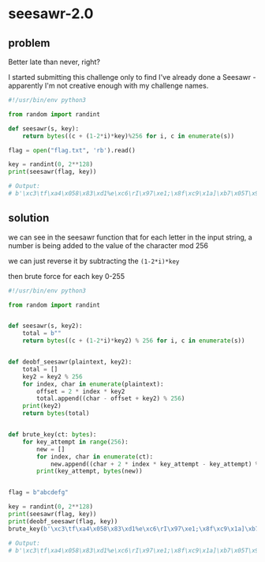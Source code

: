 # seesawr-2.0

## problem

Better late than never, right?

I started submitting this challenge only to find I've already done a Seesawr - apparently I'm not creative enough with my challenge names.

```py
#!/usr/bin/env python3

from random import randint

def seesawr(s, key):
    return bytes((c + (1-2*i)*key)%256 for i, c in enumerate(s))

flag = open("flag.txt", 'rb').read()

key = randint(0, 2**128)
print(seesawr(flag, key))

# Output:
# b'\xc3\tf\xa4\x058\x83\xd1%e\xc6\rI\x97\xe1;\x8f\xc9\x1a]\xb7\x05T\x93\xd9)s\xc3\x1dW\xb4\xbbF\x8f\xdd#i\xb9\x03S\xad\xe7D}\xcd\x1ec\xba\x06c'
```

## solution

we can see in the seesawr function that for each letter in the input string, a number is being added to the value of the character mod 256

we can just reverse it by subtracting the `(1-2*i)*key`

then brute force for each key 0-255

```py
#!/usr/bin/env python3

from random import randint


def seesawr(s, key2):
    total = b""
    return bytes((c + (1-2*i)*key2) % 256 for i, c in enumerate(s))


def deobf_seesawr(plaintext, key2):
    total = []
    key2 = key2 % 256
    for index, char in enumerate(plaintext):
        offset = 2 * index * key2
        total.append((char - offset + key2) % 256)
    print(key2)
    return bytes(total)


def brute_key(ct: bytes):
    for key_attempt in range(256):
        new = []
        for index, char in enumerate(ct):
            new.append((char + 2 * index * key_attempt - key_attempt) % 256)
        print(key_attempt, bytes(new))


flag = b"abcdefg"

key = randint(0, 2**128)
print(seesawr(flag, key))
print(deobf_seesawr(flag, key))
brute_key(b'\xc3\tf\xa4\x058\x83\xd1%e\xc6\rI\x97\xe1;\x8f\xc9\x1a]\xb7\x05T\x93\xd9)s\xc3\x1dW\xb4\xbbF\x8f\xdd#i\xb9\x03S\xad\xe7D}\xcd\x1ec\xba\x06c')

# Output:
# b'\xc3\tf\xa4\x058\x83\xd1%e\xc6\rI\x97\xe1;\x8f\xc9\x1a]\xb7\x05T\x93\xd9)s\xc3\x1dW\xb4\xbbF\x8f\xdd#i\xb9\x03S\xad\xe7D}\xcd\x1ec\xba\x06c'
```
